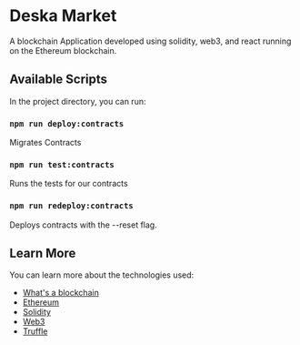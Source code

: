# Deska Market

A blockchain Application developed using solidity, web3, and react running on the Ethereum blockchain.

## Available Scripts

In the project directory, you can run:

### `npm run deploy:contracts`

Migrates Contracts
### `npm run test:contracts`

Runs the tests for our contracts

### `npm run redeploy:contracts`

Deploys contracts with the --reset flag.
## Learn More

You can learn more about the technologies used:
- [What's a blockchain](https://www.nerdwallet.com/article/investing/blockchain)
- [Ethereum](https://ethereum.org/en/)
- [Solidity](https://soliditylang.org/)
- [Web3](https://web3js.readthedocs.io/)
- [Truffle](https://www.trufflesuite.com/)

